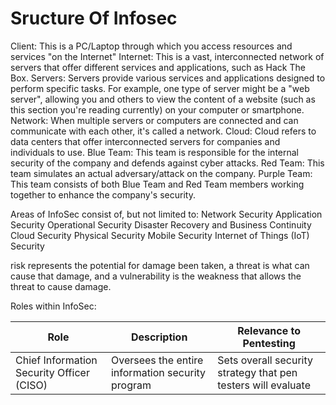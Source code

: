 # Sructure Of Infosec

Client: This is a PC/Laptop through which you access resources and services "on the Internet"
Internet: This is a vast, interconnected network of servers that offer different services and applications, such as Hack The Box.
Servers: Servers provide various services and applications designed to perform specific tasks. For example, one type of server might be a "web server", allowing you and others to view the content of a website (such as this section you're reading currently) on your computer or smartphone.
Network: When multiple servers or computers are connected and can communicate with each other, it's called a network.
Cloud: Cloud refers to data centers that offer interconnected servers for companies and individuals to use.
Blue Team: This team is responsible for the internal security of the company and defends against cyber attacks.
Red Team: This team simulates an actual adversary/attack on the company.
Purple Team: This team consists of both Blue Team and Red Team members working together to enhance the company's security.

Areas of InfoSec consist of, but not limited to: 
Network Security
Application Security
Operational Security
Disaster Recovery and Business Continuity
Cloud Security
Physical Security
Mobile Security
Internet of Things (IoT) Security


risk represents the potential for damage been taken, a threat is what can cause that damage, and a vulnerability is the weakness that allows the threat to cause damage.

Roles within InfoSec: 

| Role | Description | Relevance to Pentesting |
| -----|-------------|-------------------------|
|Chief Information Security Officer (CISO) | Oversees the entire information security program | Sets overall security strategy that pen testers will evaluate |
